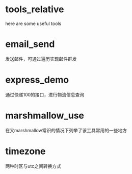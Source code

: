 # tools_relative
here are some useful tools

# email_send 
发送邮件，可通过遍历实现邮件群发

# express_demo
通过快递100的接口，进行物流信息查询

# marshmallow_use
在又marshmallow常识的情况下列举了该工具常用的一些地方

# timezone
两种时区与utc之间转换方式
